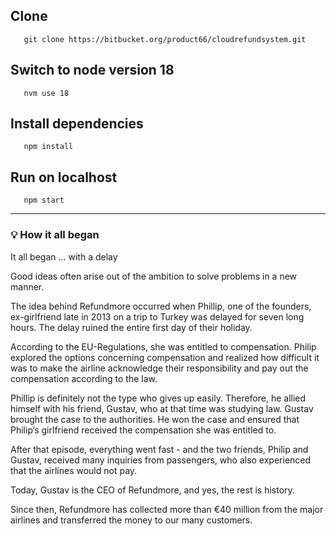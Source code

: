 
## Clone

```
   git clone https://bitbucket.org/product66/cloudrefundsystem.git
```
## Switch to node version 18

```
   nvm use 18 
```
## Install dependencies

```
   npm install
```

## Run on localhost

```
   npm start
```
*** 
### 💡 How it all began



It all began ... with a delay 


Good ideas often arise out of the ambition to solve problems in a new manner.


The idea behind Refundmore occurred when Phillip, one of the founders, ex-girlfriend late in 2013 on a trip to Turkey was delayed for seven long hours. The delay ruined the entire first day of their holiday.


According to the EU-Regulations, she was entitled to compensation. Philip explored the options concerning compensation and realized how difficult it was to make the airline acknowledge their responsibility and pay out the compensation according to the law.


Phillip is definitely not the type who gives up easily. Therefore, he allied himself with his friend, Gustav, who at that time was studying law. Gustav brought the case to the authorities. He won the case and ensured that Philip’s girlfriend received the compensation she was entitled to.


After that episode, everything went fast - and the two friends, Philip and Gustav, received many inquiries from passengers, who also experienced that the airlines would not pay.


Today, Gustav is the CEO of Refundmore, and yes, the rest is history.


Since then, Refundmore has collected more than €40 million from the major airlines and transferred the money to our many customers.
